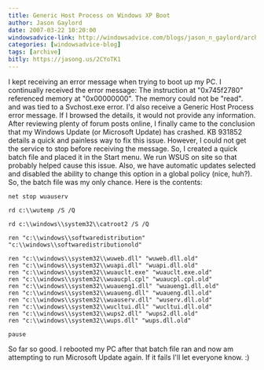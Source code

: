 ```yaml
---
title: Generic Host Process on Windows XP Boot
author: Jason Gaylord
date: 2007-03-22 10:20:00
windowsadvice-link: http://windowsadvice.com/blogs/jason_n_gaylord/archive/2007/03/22/Generic-Host-Process-on-Windows-XP-Boot.aspx
categories: [windowsadvice-blog]
tags: [archive]
bitly: https://jasong.us/2CYoTK1
---
```


I kept receiving an error message when trying to boot up my PC. I continually received the error message: The instruction at "0x745f2780" referenced memory at "0x00000000". The memory could not be "read". and was tied to a Svchost.exe error. I'd also receive a Generic Host Process error message. If I browsed the details, it would not provide any information. After reviewing plenty of forum posts online, I finally came to the conclusion that my Windows Update (or Microsoft Update) has crashed. KB 931852 details a quick and painless way to fix this issue. However, I could not get the service to stop before receiving the message. So, I created a quick batch file and placed it in the Start menu. We run WSUS on site so that probably helped cause this issue. Also, we have automatic updates selected and disabled the ability to change this option in a global policy (nice, huh?). So, the batch file was my only chance. Here is the contents:

```shell
net stop wuauserv

rd c:\\wutemp /S /Q

rd c:\\windows\\system32\\catroot2 /S /Q

ren "c:\\windows\\softwaredistribution" "c:\\windows\\softwaredistributionold"

ren "c:\\windows\\system32\\wuweb.dll" "wuweb.dll.old"  
ren "c:\\windows\\system32\\wuapi.dll" "wuapi.dll.old"  
ren "c:\\windows\\system32\\wuauclt.exe" "wuauclt.exe.old"  
ren "c:\\windows\\system32\\wuaucpl.cpl" "wuaucpl.cpl.old"  
ren "c:\\windows\\system32\\wuaueng1.dll" "wuaueng1.dll.old"  
ren "c:\\windows\\system32\\wuaueng.dll" "wuaueng.dll.old"  
ren "c:\\windows\\system32\\wuauserv.dll" "wuserv.dll.old"  
ren "c:\\windows\\system32\\wucltui.dll" "wucltui.dll.old"  
ren "c:\\windows\\system32\\wups2.dll" "wups2.dll.old"  
ren "c:\\windows\\system32\\wups.dll" "wups.dll.old"

pause
```

So far so good. I rebooted my PC after that batch file ran and now am attempting to run Microsoft Update again. If it fails I'll let everyone know. :)